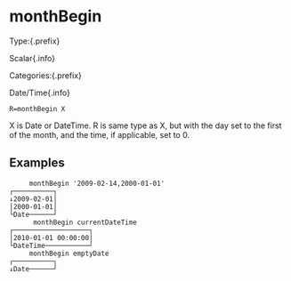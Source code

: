 # monthBegin

Type:{.prefix}

Scalar{.info}

Categories:{.prefix}

Date/Time{.info}

~~~
R=monthBegin X
~~~

X is Date or DateTime. R is same type as X, but with the day set to the first of the month, and the
time, if applicable, set to 0.

## Examples

~~~
     monthBegin '2009-02-14,2000-01-01'
┌──────────┐
↓2009-02-01│
│2000-01-01│
└Date──────┘
      monthBegin currentDateTime
┌───────────────────┐
│2010-01-01 00:00:00│
└DateTime───────────┘
     monthBegin emptyDate
┌──────────┐
↓Date──────┘
~~~

